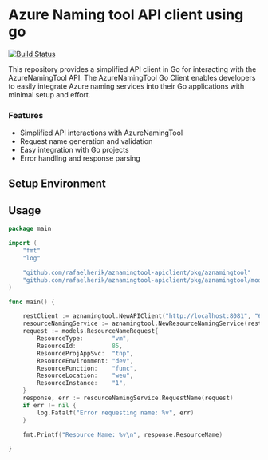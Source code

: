 # Azure Naming tool API client using go

[![Build Status](https://github.com/rafaelherik/aznamingtool-apiclient/actions/workflows/build.yaml/badge.svg)](https://github.com/rafaelherik/aznamingtool-apiclient/actions/workflows/build.yaml)

This repository provides a simplified API client in Go for interacting with the AzureNamingTool API. The AzureNamingTool Go Client enables developers to easily integrate Azure naming services into their Go applications with minimal setup and effort.

### Features
- Simplified API interactions with AzureNamingTool
- Request name generation and validation
- Easy integration with Go projects
- Error handling and response parsing

## Setup Environment


## Usage

```go
package main

import (
	"fmt"
	"log"

	"github.com/rafaelherik/aznamingtool-apiclient/pkg/aznamingtool"
	"github.com/rafaelherik/aznamingtool-apiclient/pkg/aznamingtool/models"
)

func main() {

	restClient := aznamingtool.NewAPIClient("http://localhost:8081", "603a01da-b170-4a0f-8d55-f809332faacd")
	resourceNamingService := aznamingtool.NewResourceNamingService(restClient)
	request := models.ResourceNameRequest{
		ResourceType:        "vm",
		ResourceId:          85,
		ResourceProjAppSvc:  "tnp",
		ResourceEnvironment: "dev",
		ResourceFunction:    "func",
		ResourceLocation:    "weu",
		ResourceInstance:    "1",
	}
	response, err := resourceNamingService.RequestName(request)
	if err != nil {
		log.Fatalf("Error requesting name: %v", err)
	}

	fmt.Printf("Resource Name: %v\n", response.ResourceName)

}


```
